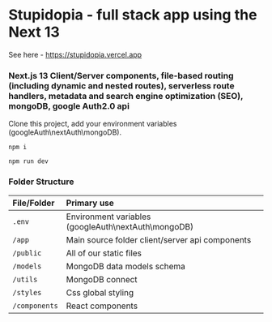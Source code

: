 # Stupidopia - full stack app using the Next 13

See here - https://stupidopia.vercel.app

### Next.js 13 Client/Server components, file-based routing (including dynamic and nested routes), serverless route handlers, metadata and search engine optimization (SEO), mongoDB, google Auth2.0 api

Clone this project, add your environment variables (googleAuth\nextAuth\mongoDB).

`npm i`

`npm run dev`

### Folder Structure
 
| File/Folder  	   									| Primary use    																								|
| :-------------------------------- | :------------------------------------------------------------ |
| `.env`				          					| Environment variables (googleAuth\nextAuth\mongoDB)       		|
| `/app`				          					| Main source folder client/server api components  			    		|
| `/public`          			 					| All of our static files																				|
| `/models`			           					| MongoDB data models schema																		|
| `/utils`			           					| MongoDB connect																								|
| `/styles`			           					| Css global styling 																						|
| `/components`       						 	| React components    																					|


